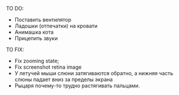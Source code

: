 TO DO:

* Поставить вентилятор
* Ладошки (отпечатки) на кровати
* Анимашка кота
* Прицепить звуки

TO FIX:

* Fix zooming state;
* Fix screenshot retina image
* У летучей мыши слюни затягиваются обратно, а нижняя часть слюны падает вниз за пределы экрана
* Рыцаря почему-то трудно растягивать пальцами.